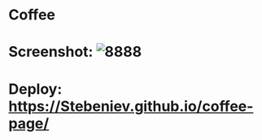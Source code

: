 # Coffee
# Screenshot: ![8888](https://github.com/user-attachments/assets/234a71d9-85a9-48cf-8c4b-ca8e9c97c25d)

# Deploy: https://Stebeniev.github.io/coffee-page/
